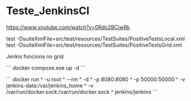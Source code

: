 # Teste_JenkinsCI

https://www.youtube.com/watch?v=0Rdo2BCjwRk

test -DsuiteXmlFile=src/test/resources/TestSuites/PositiveTestsLocal.xml
test -DsuiteXmlFile=src/test/resources/TestSuites/PositiveTestsGrid.xml

Jenkis funciona no grid


´´´
docker-compose.exe up -d
´´´

´´´
docker run ^
  -u root ^
  --rm ^
  -d ^
  -p 8080:8080 ^
  -p 50000:50000 ^
  -v jenkins-data:/var/jenkins_home ^
  -v /var/run/docker.sock:/var/run/docker.sock ^
  jenkins/jenkins
´´´